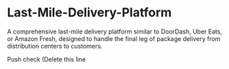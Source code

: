 # Last-Mile-Delivery-Platform
A comprehensive last-mile delivery platform similar to DoorDash, Uber Eats, or Amazon Fresh, designed to handle the final leg of package delivery from distribution centers to customers.

Push check (Delete this line